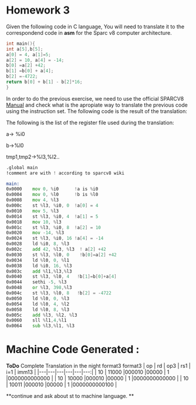 # Homework 3

Given the following code in C language, You will need to translate it to the correspondend code in **asm** for the Sparc v8 computer architecture. 

```C
int main(){
int a[5],b[5];
a[0] = 4, a[1]=5;
a[2] = 10, a[4] = -14;
b[0] =a[2] +42;
b[1] =b[0] + a[4];
b[2] =-4722;
return b[0] + b[1] - b[2]*16; 
}
```

In order to do the previous exercise, we need to use the official SPARCV8 [Manual](www.gaisler.com/doc/sparcv8.pdf) and check what is the apropiate way to translate the previous code using the instruction set.
The following code is the result of the translation:

The following is the list of the register file used during the translation:

a→ %i0

b→%l0

tmp1,tmp2→%l3,%l2..

```asm
.global main 
!comment are with ! according to sparcv8 wiki

main: 
0x0000    mov 0, %i0      !a is %i0 
0x0004    mov 0, %l0      !b is %l0
0x0008    mov 4, %l3
0x000c    st %l3, %i0, 0  !a[0] = 4
0x0010    mov 5, %l3
0x0014    st %l3, %i0, 4  !a[1] = 5
0x0018    mov 10, %l3
0x001c    st %l3, %i0, 8  !a[2] = 10
0x0020    mov -14, %l3
0x0024    st %l3, %i0, 16 !a[4] = -14
0x0028    ld %i0, 8, %l3
0x002c    add 42, %l3, %l3  ! a[2] +42
0x0030    st %l3, %l0, 0    !b[0]=a[2] +42
0x0034    ld %l0, 0, %l1 
0x0038    ld %i0, 16, %l3
0x003c    add %l1,%l3,%l3
0x0040    st %l3, %l0, 4   !b[1]=b[0]+a[4]
0x0044    sethi -5, %l3
0x0048    or %l3, 398,%l3 
0x004c    st %l3, %l0, 8   !b[2] = -4722
0x0050    ld %l0, 0, %l3
0x0054    ld %l0, 4, %l2
0x0058    ld %l0, 8, %l3
0x005c    add %l3, %l2, %l3 
0x0060    sll %l1,4,%l1    
0x0064    sub %l3,%l1, %l3
```
# Machine Code Generated :

**ToDo** Complete Translation in the night
format3
format3
| op  | rd  | op3  | rs1  | i=1  | imm13   |
|---|---|---|---|---|---:|
| 10  | 11000  |000010   |00000   | 1  |0000000000000 |
| 10  | 10000  |000010   |00000   | 1  |0000000000000 |
| 10  | 10011  |000010   |00000   | 1  |0000000000100 |

**continue and ask about st to machine language. **